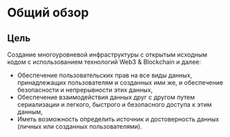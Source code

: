# Общий обзор

## Цель 

Создание многоуровневой инфраструктуры с открытым исходным кодом с использованием технологий Web3 & Blockchain и далее: 

- Обеспечение пользовательских прав на все виды данных, принадлежащих пользователям и созданных ими же, и обеспечение безопасности и непрерывности этих данных, 
- Обеспечение взаимодействия данных друг с другом путем сериализации и легкого, быстрого и безопасного доступа к этим данным, 
- Иметь возможность определить источник и достоверность данных (личных или созданных пользователями).
